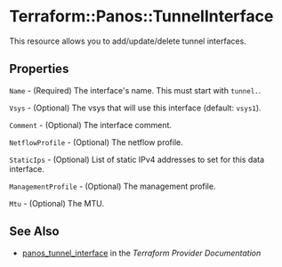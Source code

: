 # Terraform::Panos::TunnelInterface

This resource allows you to add/update/delete tunnel interfaces.

## Properties

`Name` - (Required) The interface's name.  This must start with `tunnel.`.

`Vsys` - (Optional) The vsys that will use this interface (default: `vsys1`).

`Comment` - (Optional) The interface comment.

`NetflowProfile` - (Optional) The netflow profile.

`StaticIps` - (Optional) List of static IPv4 addresses to set for this data
interface.

`ManagementProfile` - (Optional) The management profile.

`Mtu` - (Optional) The MTU.


## See Also

* [panos_tunnel_interface](https://www.terraform.io/docs/providers/panos/r/tunnel_interface.html) in the _Terraform Provider Documentation_